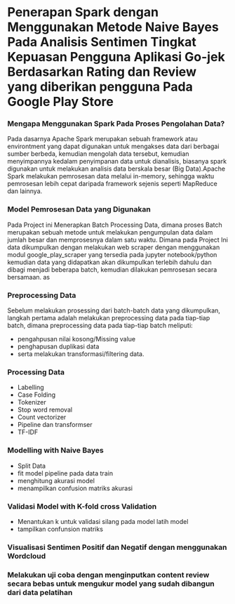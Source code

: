 # **Penerapan Spark dengan Menggunakan Metode Naive Bayes Pada Analisis Sentimen Tingkat Kepuasan Pengguna Aplikasi Go-jek Berdasarkan Rating dan Review yang diberikan pengguna Pada Google Play Store**

### **Mengapa Menggunakan Spark Pada Proses Pengolahan Data?**
Pada dasarnya Apache Spark merupakan sebuah framework atau environtment yang dapat digunakan untuk mengakses data dari berbagai sumber berbeda, kemudian mengolah data tersebut, kemudian menyimpannya kedalam penyimpanan data untuk dianalisis, biasanya spark digunakan untuk melakukan analisis data berskala besar (Big Data).Apache Spark melakukan pemrosesan data melalui in-memory, sehingga waktu pemrosesan lebih cepat daripada framework sejenis seperti MapReduce dan lainnya.

### **Model Pemrosesan Data yang Digunakan**
Pada Project ini Menerapkan Batch Processing Data, dimana proses Batch merupakan sebuah metode untuk melakukan pengumpulan data dalam jumlah besar dan memprosesnya dalam satu waktu. Dimana pada Project Ini data dikumpulkan dengan melakukan web scraper dengan menggunakan modul google_play_scraper yang tersedia pada jupyter notebook/python kemudian data yang didapatkan akan dikumpulkan terlebih dahulu dan dibagi menjadi beberapa batch, kemudian dilakukan pemrosesan secara bersamaan. as

### **Preprocessing Data**

Sebelum melakukan prosessing dari batch-batch data yang dikumpulkan, langkah pertama adalah melakukan preprocessing data pada tiap-tiap batch, dimana preprocessing data pada tiap-tiap batch meliputi:
- pengahpusan nilai kosong/Missing value
- penghapusan duplikasi data
- serta melakukan transformasi/filtering data.

### **Processing Data**

- Labelling 
- Case Folding
- Tokenizer
- Stop word removal
- Count vectorizer
- Pipeline dan transformser
- TF-IDF

### **Modelling with Naive Bayes**
- Split Data
- fit model pipeline pada data train
- menghitung akurasi model
- menampilkan confusion matriks akurasi

### **Validasi Model with K-fold cross Validation**
- Menantukan k untuk validasi silang pada model latih model
- tampilkan confunsion matriks

### **Visualisasi Sentimen Positif dan Negatif dengan menggunakan Wordcloud**

### **Melakukan uji coba dengan menginputkan content review secara bebas untuk mengukur model yang sudah dibangun dari data pelatihan**




